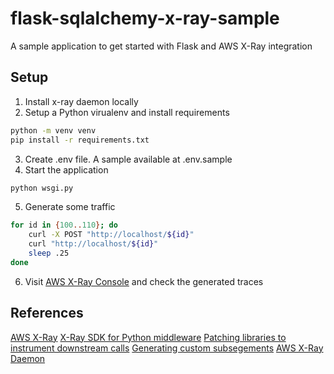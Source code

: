 # flask-sqlalchemy-x-ray-sample

A sample application to get started with Flask and AWS X-Ray integration

## Setup

1. Install x-ray daemon locally
2. Setup a Python virualenv and install requirements

```bash
python -m venv venv
pip install -r requirements.txt
```

3. Create .env file. A sample available at .env.sample
4. Start the application

```bash
python wsgi.py
```

5. Generate some traffic

```bash
for id in {100..110}; do
    curl -X POST "http://localhost/${id}"
    curl "http://localhost/${id}"
    sleep .25
done
```

6. Visit [AWS X-Ray Console](https://console.aws.amazon.com/xray/) and check the generated traces

## References

[AWS X-Ray](https://docs.aws.amazon.com/xray/latest/devguide/xray-sdk-python.html)
[X-Ray SDK for Python middleware](https://docs.aws.amazon.com/xray/latest/devguide/xray-sdk-python-middleware.html)
[Patching libraries to instrument downstream calls](https://docs.aws.amazon.com/xray/latest/devguide/xray-sdk-python-patching.html)
[Generating custom subsegements](https://docs.aws.amazon.com/xray/latest/devguide/xray-sdk-python-subsegments.html)
[AWS X-Ray Daemon](https://docs.aws.amazon.com/xray/latest/devguide/xray-daemon-local.html)
